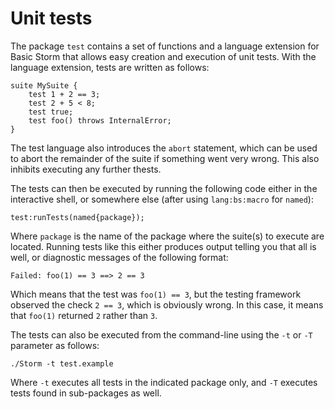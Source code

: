 Unit tests
===========

The package `test` contains a set of functions and a language extension for Basic Storm that allows
easy creation and execution of unit tests. With the language extension, tests are written as follows:

```
suite MySuite {
    test 1 + 2 == 3;
    test 2 + 5 < 8;
    test true;
    test foo() throws InternalError;
}
```
The test language also introduces the `abort` statement, which can be used to abort the remainder of
the suite if something went very wrong. This also inhibits executing any further thests.

The tests can then be executed by running the following code either in the interactive shell, or
somewhere else (after using `lang:bs:macro` for `named`):

```
test:runTests(named{package});
```

Where `package` is the name of the package where the suite(s) to execute are located. Running tests
like this either produces output telling you that all is well, or diagnostic messages of the
following format:

```
Failed: foo(1) == 3 ==> 2 == 3
```

Which means that the test was `foo(1) == 3`, but the testing framework observed the check `2 == 3`,
which is obviously wrong. In this case, it means that `foo(1)` returned `2` rather than `3`.

The tests can also be executed from the command-line using the `-t` or `-T` parameter as follows:

```
./Storm -t test.example
```

Where `-t` executes all tests in the indicated package only, and `-T` executes tests found in
sub-packages as well.
